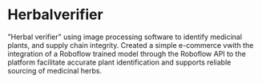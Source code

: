 # Herbalverifier
 "Herbal verifier" using image processing software to identify medicinal plants, and supply chain integrity. Created a simple e-commerce vwith the integration of a Roboflow trained model through the Roboflow API to the platform facilitate accurate plant identification and supports reliable sourcing of medicinal herbs.
